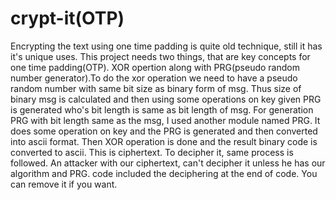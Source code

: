 # crypt-it(OTP)
Encrypting the text using one time padding is quite old technique, still it has it's unique uses.
This project needs two things, that are key concepts for one time padding(OTP).
XOR opertion along with PRG(pseudo random number generator).To do the xor operation we need to have a pseudo random number with same bit size as binary form of msg.
Thus size of binary msg is calculated and then using some operations on key given PRG is generated who's bit length is same as bit length of msg.
For generation PRG with bit length same as the msg, I used another module named PRG.
It does some operation on key and the PRG is generated and then converted into ascii format.
Then XOR operation is done and the result binary code is converted to ascii.
This is ciphertext.
To decipher it, same process is followed. An attacker with our ciphertext, can't decipher it unless he has our algorithm and PRG.
code included the deciphering at the end of code.
You can remove it if you want.
